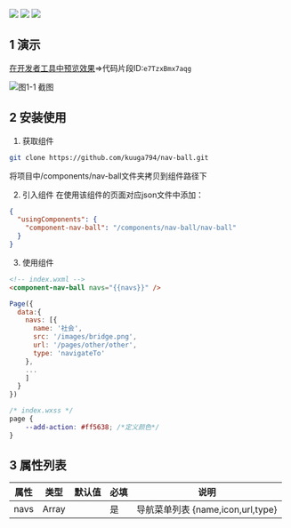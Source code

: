 [![](https://img.shields.io/github/stars/kuuga794/nav-ball?style=flat-square)](https://github.com/kuuga794/nav-ball/stargazers)
[![](https://img.shields.io/github/forks/kuuga794/nav-ball?style=flat-square)](https://github.com/kuuga794/nav-ball/network/members)
[![](https://img.shields.io/badge/basicLib->=2.2.3-brightgreen?logo=wechat)](https://github.com/kuuga794/nav-ball)

## 1 演示
[在开发者工具中预览效果](https://developers.weixin.qq.com/s/e7TzxBmx7aqg)=>代码片段ID:`e7TzxBmx7aqg`

![图1-1 截图](https://read-1259514422.cos.ap-hongkong.myqcloud.com/resource/demo.gif)

## 2 安装使用
1. 获取组件
```sh
git clone https://github.com/kuuga794/nav-ball.git
```
将项目中/components/nav-ball文件夹拷贝到组件路径下

2. 引入组件
在使用该组件的页面对应json文件中添加：
```json
{
  "usingComponents": {
    "component-nav-ball": "/components/nav-ball/nav-ball"
  }
}
```

3. 使用组件
```html
<!-- index.wxml -->
<component-nav-ball navs="{{navs}}" />
```
```js
Page({
  data:{
    navs: [{
      name: '社会',
      src: '/images/bridge.png',
      url: '/pages/other/other',
      type: 'navigateTo'
    },
    ...
    ]
  }
}) 
```

```css
/* index.wxss */
page {
	--add-action: #ff5638; /*定义颜色*/
}
```

## 3 属性列表
| 属性 |类型| 默认值|必填|说明|
| -- | --|--|--|--|
| navs | Array | | 是 |导航菜单列表 {name,icon,url,type}|
